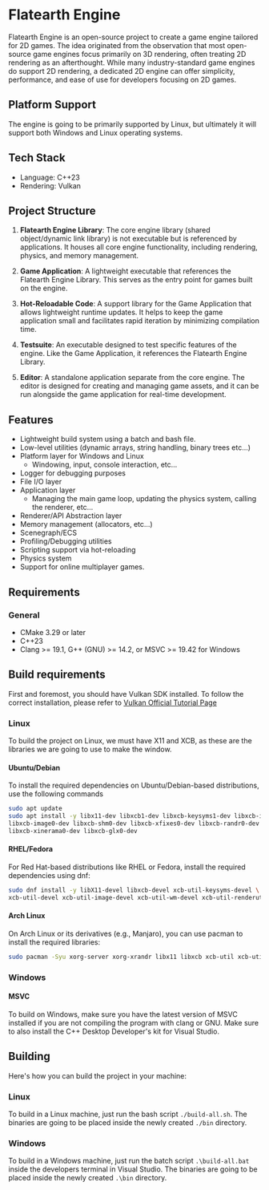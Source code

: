 # Flatearth Engine

Flatearth Engine is an open-source project to create a game engine tailored for 2D games.
The idea originated from the observation that most open-source game engines focus primarily on 3D rendering, 
often treating 2D rendering as an afterthought. While many industry-standard game engines do support 
2D rendering, a dedicated 2D engine can offer simplicity, performance, and ease
of use for developers focusing on 2D games.

## Platform Support 

The engine is going to be primarily supported by Linux, but ultimately it will
support both Windows and Linux operating systems.

## Tech Stack

- Language: C++23
- Rendering: Vulkan

## Project Structure

1. **Flatearth Engine Library**:
The core engine library (shared object/dynamic link library) is not executable but
is referenced by applications. It houses all core engine functionality, including rendering,
physics, and memory management.

2. **Game Application**:
A lightweight executable that references the Flatearth Engine Library. This serves as the entry
point for games built on the engine.

3. **Hot-Reloadable Code**:
A support library for the Game Application that allows lightweight runtime updates. It helps
to keep the game application small and facilitates rapid iteration by minimizing compilation time.

4. **Testsuite**:
An executable designed to test specific features of the engine. Like the Game Application,
it references the Flatearth Engine Library.

5. **Editor**:
A standalone application separate from the core engine. The editor is designed for creating and
managing game assets, and it can be run alongside the game application for real-time development.


## Features
- Lightweight build system using a batch and bash file.
- Low-level utilities (dynamic arrays, string handling, binary trees etc...)
- Platform layer for Windows and Linux
	- Windowing, input, console interaction, etc...
- Logger for debugging purposes
- File I/O layer
- Application layer
	- Managing the main game loop, updating the physics system, calling the renderer, etc...
- Renderer/API Abstraction layer
- Memory management (allocators, etc...)
- Scenegraph/ECS
- Profiling/Debugging utilities
- Scripting support via hot-reloading
- Physics system
- Support for online multiplayer games.


## Requirements

### General

- CMake 3.29 or later
- C++23
- Clang >= 19.1, G++ (GNU) >= 14.2, or MSVC >= 19.42 for Windows

## Build requirements

First and foremost, you should have Vulkan SDK installed. To follow the correct
installation, please refer to [Vulkan Official Tutorial Page](https://vulkan-tutorial.com/Development_environment)

### Linux

To build the project on Linux, we must have X11 and XCB, as these are the libraries
we are going to use to make the window.

#### Ubuntu/Debian

To install the required dependencies on Ubuntu/Debian-based distributions, use 
the following commands


```bash
sudo apt update
sudo apt install -y libx11-dev libxcb1-dev libxcb-keysyms1-dev libxcb-icccm4-dev \
libxcb-image0-dev libxcb-shm0-dev libxcb-xfixes0-dev libxcb-randr0-dev libxcb-render-util0-dev \
libxcb-xinerama0-dev libxcb-glx0-dev
```

#### RHEL/Fedora

For Red Hat-based distributions like RHEL or Fedora, install the required dependencies using dnf:

```bash
sudo dnf install -y libX11-devel libxcb-devel xcb-util-keysyms-devel \
xcb-util-devel xcb-util-image-devel xcb-util-wm-devel xcb-util-renderutil-devel
```

#### Arch Linux

On Arch Linux or its derivatives (e.g., Manjaro), you can use pacman to install the required libraries:

```bash
sudo pacman -Syu xorg-server xorg-xrandr libx11 libxcb xcb-util xcb-util-wm xcb-util-image
```

### Windows

#### MSVC 

To build on Windows, make sure you have the latest version of MSVC installed if you are not
compiling the program with clang or GNU. Make sure to also install the C++ Desktop Developer's
kit for Visual Studio.

## Building

Here's how you can build the project in your machine:

### Linux

To build in a Linux machine, just run the bash script `./build-all.sh`. The
binaries are going to be placed inside the newly created `./bin` directory.

### Windows

To build in a Windows machine, just run the batch script `.\build-all.bat` inside
the developers terminal in Visual Studio. The binaries are going to be placed inside
the newly created `.\bin` directory.

